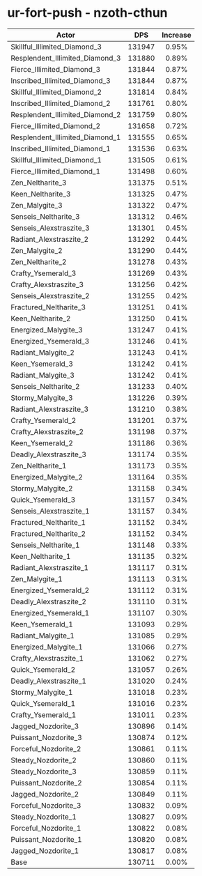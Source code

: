 # ur-fort-push - nzoth-cthun
| Actor | DPS | Increase |
|---|:---:|:---:|
|Skillful_Illimited_Diamond_3|131947|0.95%|
|Resplendent_Illimited_Diamond_3|131880|0.89%|
|Fierce_Illimited_Diamond_3|131844|0.87%|
|Inscribed_Illimited_Diamond_3|131844|0.87%|
|Skillful_Illimited_Diamond_2|131814|0.84%|
|Inscribed_Illimited_Diamond_2|131761|0.80%|
|Resplendent_Illimited_Diamond_2|131759|0.80%|
|Fierce_Illimited_Diamond_2|131658|0.72%|
|Resplendent_Illimited_Diamond_1|131555|0.65%|
|Inscribed_Illimited_Diamond_1|131536|0.63%|
|Skillful_Illimited_Diamond_1|131505|0.61%|
|Fierce_Illimited_Diamond_1|131498|0.60%|
|Zen_Neltharite_3|131375|0.51%|
|Keen_Neltharite_3|131325|0.47%|
|Zen_Malygite_3|131322|0.47%|
|Senseis_Neltharite_3|131312|0.46%|
|Senseis_Alexstraszite_3|131301|0.45%|
|Radiant_Alexstraszite_2|131292|0.44%|
|Zen_Malygite_2|131290|0.44%|
|Zen_Neltharite_2|131278|0.43%|
|Crafty_Ysemerald_3|131269|0.43%|
|Crafty_Alexstraszite_3|131256|0.42%|
|Senseis_Alexstraszite_2|131255|0.42%|
|Fractured_Neltharite_3|131251|0.41%|
|Keen_Neltharite_2|131250|0.41%|
|Energized_Malygite_3|131247|0.41%|
|Energized_Ysemerald_3|131246|0.41%|
|Radiant_Malygite_2|131243|0.41%|
|Keen_Ysemerald_3|131242|0.41%|
|Radiant_Malygite_3|131242|0.41%|
|Senseis_Neltharite_2|131233|0.40%|
|Stormy_Malygite_3|131226|0.39%|
|Radiant_Alexstraszite_3|131210|0.38%|
|Crafty_Ysemerald_2|131201|0.37%|
|Crafty_Alexstraszite_2|131198|0.37%|
|Keen_Ysemerald_2|131186|0.36%|
|Deadly_Alexstraszite_3|131174|0.35%|
|Zen_Neltharite_1|131173|0.35%|
|Energized_Malygite_2|131164|0.35%|
|Stormy_Malygite_2|131158|0.34%|
|Quick_Ysemerald_3|131157|0.34%|
|Senseis_Alexstraszite_1|131157|0.34%|
|Fractured_Neltharite_1|131152|0.34%|
|Fractured_Neltharite_2|131152|0.34%|
|Senseis_Neltharite_1|131148|0.33%|
|Keen_Neltharite_1|131135|0.32%|
|Radiant_Alexstraszite_1|131117|0.31%|
|Zen_Malygite_1|131113|0.31%|
|Energized_Ysemerald_2|131112|0.31%|
|Deadly_Alexstraszite_2|131110|0.31%|
|Energized_Ysemerald_1|131107|0.30%|
|Keen_Ysemerald_1|131093|0.29%|
|Radiant_Malygite_1|131085|0.29%|
|Energized_Malygite_1|131066|0.27%|
|Crafty_Alexstraszite_1|131062|0.27%|
|Quick_Ysemerald_2|131057|0.26%|
|Deadly_Alexstraszite_1|131020|0.24%|
|Stormy_Malygite_1|131018|0.23%|
|Quick_Ysemerald_1|131016|0.23%|
|Crafty_Ysemerald_1|131011|0.23%|
|Jagged_Nozdorite_3|130896|0.14%|
|Puissant_Nozdorite_3|130874|0.12%|
|Forceful_Nozdorite_2|130861|0.11%|
|Steady_Nozdorite_2|130860|0.11%|
|Steady_Nozdorite_3|130859|0.11%|
|Puissant_Nozdorite_2|130854|0.11%|
|Jagged_Nozdorite_2|130849|0.11%|
|Forceful_Nozdorite_3|130832|0.09%|
|Steady_Nozdorite_1|130827|0.09%|
|Forceful_Nozdorite_1|130822|0.08%|
|Puissant_Nozdorite_1|130820|0.08%|
|Jagged_Nozdorite_1|130817|0.08%|
|Base|130711|0.00%|

